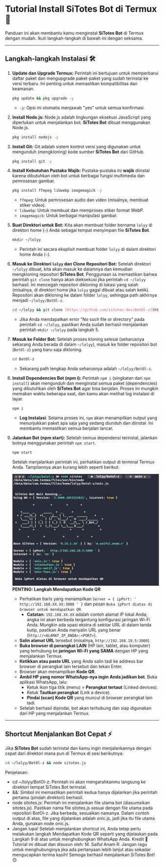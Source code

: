# Tutorial Install SiTotes Bot di Termux 🤖

Panduan ini akan membantu kamu menginstal **SiTotes Bot** di Termux dengan mudah. Ikuti langkah-langkah di bawah ini dengan seksama.

---
## Langkah-langkah Instalasi 🛠️

1.  **Update dan Upgrade Termux:**
    Perintah ini bertujuan untuk memperbarui daftar paket dan mengupgrade paket-paket yang sudah terinstal ke versi terbaru. Ini penting untuk memastikan kompatibilitas dan keamanan.
    ```bash
    pkg update && pkg upgrade -y
    ```
    * `-y`: Opsi ini otomatis menjawab "yes" untuk semua konfirmasi.

2.  **Install Node.js:**
    Node.js adalah lingkungan eksekusi JavaScript yang diperlukan untuk menjalankan bot. **SiTotes Bot** dibuat menggunakan Node.js.
    ```bash
    pkg install nodejs -y
    ```

3.  **Install Git:**
    Git adalah sistem kontrol versi yang digunakan untuk mengunduh (mengkloning) kode sumber **SiTotes Bot** dari GitHub.
    ```bash
    pkg install git -y
    ```

4.  **Install Kebutuhan Pustaka Wajib:**
    Pustaka-pustaka ini **wajib** diinstal karena dibutuhkan oleh bot untuk berbagai fungsi multimedia dan pemrosesan gambar.
    ```bash
    pkg install ffmpeg libwebp imagemagick -y
    ```
    * `ffmpeg`: Untuk pemrosesan audio dan video (misalnya, membuat stiker video).
    * `libwebp`: Untuk membuat dan memproses stiker format WebP.
    * `imagemagick`: Untuk berbagai manipulasi gambar.

5.  **Buat Direktori untuk Bot:**
    Kita akan membuat folder bernama `lolyy` di direktori home (`~`) Anda sebagai tempat menyimpan file **SiTotes Bot**.
    ```bash
    mkdir ~/lolyy
    ```
    * Perintah ini secara eksplisit membuat folder `lolyy` di dalam direktori home Anda (`~`).

6.  **Masuk ke Direktori `lolyy` dan Clone Repositori Bot:**
    Setelah direktori `~/lolyy` dibuat, kita akan masuk ke dalamnya dan kemudian mengkloning repositori **SiTotes Bot**.
    Penggunaan `&&` memastikan bahwa perintah `git clone` hanya akan dieksekusi jika perintah `cd ~/lolyy` berhasil. Ini mencegah repositori dikloning di lokasi yang salah (misalnya, di direktori home jika `lolyy` gagal dibuat atau salah ketik).
    Repositori akan dikloning ke dalam folder `lolyy`, sehingga path akhirnya menjadi `~/lolyy/BotOl-z`.
    ```bash
    cd ~/lolyy && git clone [https://github.com/sitotes-dev/BotOl-z](https://github.com/sitotes-dev/BotOl-z)
    ```
    * Jika Anda mendapatkan error "No such file or directory" pada perintah `cd ~/lolyy`, pastikan Anda sudah berhasil menjalankan perintah `mkdir ~/lolyy` pada langkah 5.

7.  **Masuk ke Folder Bot:**
    Setelah proses kloning selesai (seharusnya sekarang Anda berada di dalam `~/lolyy`), masuk ke folder repositori bot (`BotOl-z`) yang baru saja dikloning.
    ```bash
    cd BotOl-z
    ```
    * Sekarang path lengkap Anda seharusnya adalah `~/lolyy/BotOl-z`.

8.  **Install Dependencies Bot (npm i):**
    Perintah `npm i` (singkatan dari `npm install`) akan mengunduh dan menginstal semua paket (dependencies) yang dibutuhkan oleh **SiTotes Bot** agar bisa berjalan. Proses ini mungkin memakan waktu beberapa saat, dan kamu akan melihat log instalasi di layar.
    ```bash
    npm i
    ```
    * **Log Instalasi**: Selama proses ini, `npm` akan menampilkan output yang menunjukkan paket apa saja yang sedang diunduh dan diinstal. Ini membantu memastikan semua berjalan lancar.

9.  **Jalankan Bot (npm start):**
    Setelah semua dependensi terinstal, jalankan botnya menggunakan perintah `npm start`.
    ```bash
    npm start
    ```
    Setelah menjalankan perintah ini, perhatikan output di terminal Termux Anda. Tampilannya akan kurang lebih seperti berikut:

    ![Contoh Tampilan Awal SiTotes Bot](src/.sitotes/media/image/ss1.png "Contoh Tampilan Awal SiTotes Bot")
    **PENTING: Langkah Mendapatkan Kode QR**

    * Perhatikan baris yang menampilkan `Server = { ipPort: ' http://192.168.XX.XX:3000 ' }` dan pesan `Buka ipPort diatas di browser untuk mendapatkan QR`.
        * **Catatan:** `192.168.XX.XX` adalah contoh alamat IP lokal Anda; angka ini akan berbeda tergantung konfigurasi jaringan Wi-Fi Anda. Mungkin ada spasi ekstra di sekitar URL di dalam tanda kutip, pastikan Anda menyalin URL yang benar (`http://<ALAMAT_IP_ANDA>:<PORT>`).
    * **Salin alamat URL** tersebut (misalnya, `http://192.168.19.5:3000`).
    * **Buka browser di perangkat LAIN** (HP lain, tablet, atau komputer) yang terhubung ke **jaringan Wi-Fi yang SAMA** dengan HP yang menjalankan Termux.
    * **Ketikkan atau paste URL** yang Anda salin tadi ke address bar browser di perangkat lain tersebut dan tekan Enter.
    * Browser akan menampilkan **Kode QR**.
    * **Ambil HP yang nomor WhatsApp-nya ingin Anda jadikan bot**. Buka aplikasi WhatsApp, lalu:
        * Ketuk ikon tiga titik (menu) > **Perangkat tertaut** (Linked devices).
        * Ketuk **Tautkan perangkat** (Link a device).
        * **Pindai (scan) Kode QR** yang muncul di browser perangkat lain tadi.
    * Setelah berhasil dipindai, bot akan terhubung dan siap digunakan dari HP yang menjalankan Termux.

---
## Shortcut Menjalankan Bot Cepat ⚡

Jika **SiTotes Bot** sudah terinstal dan kamu ingin menjalankannya dengan cepat dari direktori mana pun di Termux di sesi berikutnya:

```bash
cd ~/lolyy/BotOl-z && node sitotes.js
```
Penjelasan:
 * cd ~/lolyy/BotOl-z: Perintah ini akan mengarahkanmu langsung ke direktori tempat SiTotes Bot terinstal.
 * &&: Simbol ini memastikan perintah kedua hanya dijalankan jika perintah pertama (pindah direktori) berhasil.
 * node sitotes.js: Perintah ini menjalankan file utama bot (diasumsikan sitotes.js). Pastikan nama file sitotes.js sesuai dengan file utama pada repositori BotOl-z. Jika berbeda, sesuaikan namanya. Dalam contoh output di atas, file yang dijalankan adalah onic.js, jadi jika itu file utama Anda, gunakan node onic.js.
 * Jangan lupa! Setelah menjalankan shortcut ini, Anda tetap perlu melakukan langkah Mendapatkan Kode QR seperti yang dijelaskan pada Langkah 9 di atas untuk menghubungkan WhatsApp Anda.
Kredit 🙏
Tutorial ini dibuat dan disusun oleh:
M. Saiful Anam R.
Jangan ragu untuk menghubunginya jika ada pertanyaan lebih lanjut atau sekadar mengucapkan terima kasih!
Semoga berhasil menjalankan SiTotes Bot! 😊